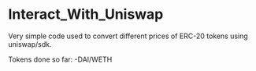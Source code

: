 # Interact_With_Uniswap

Very simple code used to convert different prices of ERC-20 tokens using uniswap/sdk.

Tokens done so far:
-DAI/WETH
